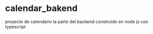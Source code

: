 # calendar_bakend
proyecto de calendario la parte del backend construido en node js con typescript 
